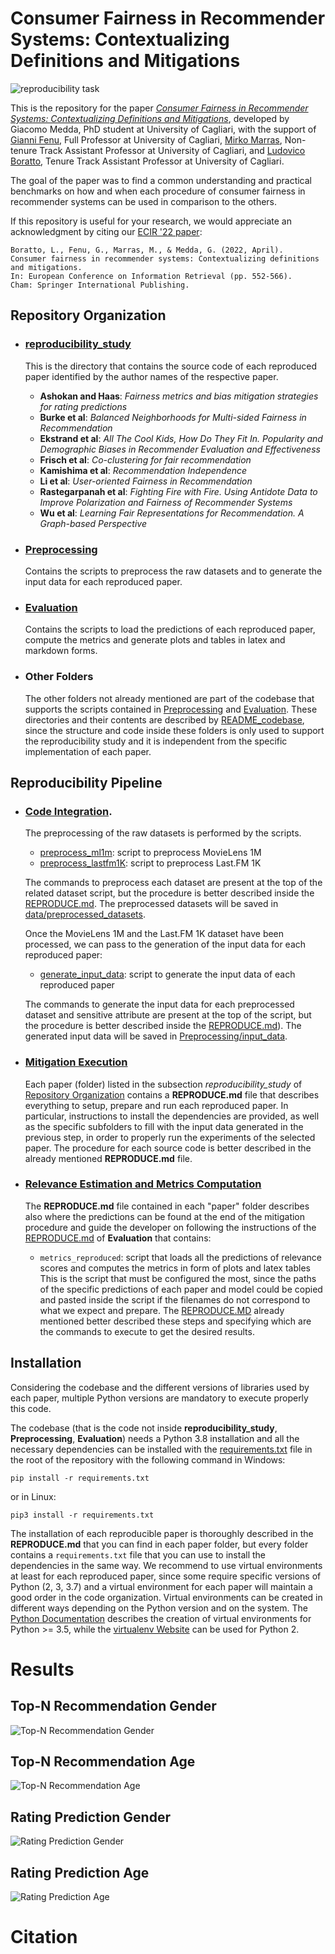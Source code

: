 # Consumer Fairness in Recommender Systems: Contextualizing Definitions and Mitigations
![reproducibility task](research_method.jpg)

This is the repository for the paper [*Consumer Fairness in Recommender Systems: Contextualizing Definitions and Mitigations*](https://doi.org/10.1007/978-3-030-99736-6_37),
developed by Giacomo Medda, PhD student at University of Cagliari, with the support of [Gianni Fenu](https://unica.it/unica/it/ateneo_s07_ss01.page?contentId=SHD30371),
Full Professor at University of Cagliari, [Mirko Marras](https://www.mirkomarras.com/), Non-tenure Track Assistant Professor at University of Cagliari,
and [Ludovico Boratto](https://www.ludovicoboratto.com/), Tenure Track Assistant Professor at University of Cagliari.

The goal of the paper was to find a common understanding and practical benchmarks on how and when each procedure of consumer
fairness in recommender systems can be used in comparison to the others.

If this repository is useful for your research, we would appreciate an acknowledgment by citing our [ECIR '22 paper](https://doi.org/10.1007/978-3-030-99736-6_37):
```
Boratto, L., Fenu, G., Marras, M., & Medda, G. (2022, April).
Consumer fairness in recommender systems: Contextualizing definitions and mitigations.
In: European Conference on Information Retrieval (pp. 552-566).
Cham: Springer International Publishing.
```

## Repository Organization

- ### [reproducibility_study](reproducibility_study)

  This is the directory that contains the source code of each reproduced paper identified by the author names of the respective paper.

    - **Ashokan and Haas**: *Fairness metrics and bias mitigation strategies for rating predictions*
    - **Burke et al**: *Balanced Neighborhoods for Multi-sided Fairness in Recommendation*
    - **Ekstrand et al**: *All The Cool Kids, How Do They Fit In. Popularity and Demographic Biases in Recommender Evaluation and Effectiveness*
    - **Frisch et al**: *Co-clustering for fair recommendation*
    - **Kamishima et al**: *Recommendation Independence*
    - **Li et al**: *User-oriented Fairness in Recommendation*
    - **Rastegarpanah et al**: *Fighting Fire with Fire. Using Antidote Data to Improve Polarization and Fairness of Recommender Systems*
    - **Wu et al**: *Learning Fair Representations for Recommendation. A Graph-based Perspective*
  
- ### [Preprocessing](Preprocessing)

  Contains the scripts to preprocess the raw datasets and to generate the input data for each reproduced paper.

- ### [Evaluation](Evaluation)

  Contains the scripts to load the predictions of each reproduced paper, compute the metrics and generate plots and tables
  in latex and markdown forms.

- ### Other Folders

  The other folders not already mentioned are part of the codebase that supports the scripts contained in [Preprocessing](Preprocessing)
  and [Evaluation](Evaluation).
  These directories and their contents are described by [README_codebase](README_codebase.MD), since the structure and code inside these
  folders is only used to support the reproducibility study and it is independent from the specific implementation of each paper.

## Reproducibility Pipeline
- ### [Code Integration](Preprocessing).
  The preprocessing of the raw datasets is performed by the scripts.
    - [preprocess_ml1m](Preprocessing/preprocess_ml1m.py): script to preprocess MovieLens 1M
    - [preprocess_lastfm1K](Preprocessing/preprocess_lastfm1K.py): script to preprocess Last.FM 1K
 
    The commands to preprocess each dataset are present at the top of the related dataset script, but the procedure is better
    described inside the [REPRODUCE.md](Preprocessing/REPRODUCE.md). The preprocessed datasets will be saved in [data/preprocessed_datasets](data/preprocessed_datasets).
 
    Once the MovieLens 1M and the Last.FM 1K dataset have been processed, we can pass to the generation of the input data
    for each reproduced paper:
    - [generate_input_data](Preprocessing/generate_input_data.py): script to generate the input data of each reproduced paper
    
    The commands to generate the input data for each preprocessed dataset and sensitive attribute are present at the top of
    the script, but the procedure is better described inside the [REPRODUCE.md](Preprocessing/REPRODUCE.md)). The generated
    input data will be saved in [Preprocessing/input_data](Preprocessing/input_data).

- ### [Mitigation Execution](reproducibility_study)

    Each paper (folder) listed in the subsection *reproducibility_study* of [Repository Organization](#repository-organization)
    contains a **REPRODUCE.md** file that describes everything to setup, prepare and run each reproduced paper. In particular,
    instructions to install the dependencies are provided, as well as the specific subfolders to fill with the input data
    generated in the previous step, in order to properly run the experiments of the selected paper. The procedure for each
    source code is better described in the already mentioned **REPRODUCE.md** file.

- ### [Relevance Estimation and Metrics Computation](Evaluation)

    The **REPRODUCE.md** file contained in each "paper" folder describes also where the predictions can be found at the end 
    of the mitigation procedure and guide the developer on following the instructions of the 
    [REPRODUCE.md](Evaluation/REPRODUCE.md) of **Evaluation** that contains:
    - `metrics_reproduced`: script that loads all the predictions of relevance scores and computes the metrics in form of
                            plots and latex tables
    This is the script that must be configured the most, since the paths of the specific predictions of each paper and
    model could be copied and pasted inside the script if the filenames do not correspond to what we expect and prepare.
    The [REPRODUCE.MD](Evaluation/REPRODUCE.md) already mentioned better described these steps and specifying which are the commands to execute to get the desired results.

## Installation

Considering the codebase and the different versions of libraries used by each paper, multiple Python versions are 
mandatory to execute properly this code. 

The codebase (that is the code not inside **reproducibility_study**, **Preprocessing**, **Evaluation**) needs a Python 3.8
installation and all the necessary dependencies can be installed with the [requirements.txt](requirements.txt) file in the
root of the repository with the following command in Windows:
```shell script
pip install -r requirements.txt
```
or in Linux:
```shell script
pip3 install -r requirements.txt
```

The installation of each reproducible paper is thoroughly described in the **REPRODUCE.md** that you can find in each paper
folder, but every folder contains a `requirements.txt` file that you can use to install the dependencies in the same way.
We recommend to use virtual environments at least for each reproduced paper, since some require specific versions
of Python (2, 3, 3.7) and a virtual environment for each paper will maintain a good order in the code organization.
Virtual environments can be created in different ways depending on the Python version and on the system. The
[Python Documentation](https://docs.python.org/3/library/venv.html) describes the creation of virtual environments for
Python >= 3.5, while the [virtualenv Website](https://virtualenv.pypa.io/en/latest/index.html) can be used for Python 2.

# Results

## Top-N Recommendation Gender
![Top-N Recommendation Gender](results/NDCG_gender.png)

## Top-N Recommendation Age
![Top-N Recommendation Age](results/NDCG_age.png)

## Rating Prediction Gender
![Rating Prediction Gender](results/RMSE_gender.png)

## Rating Prediction Age
![Rating Prediction Age](results/RMSE_age.png)

# Citation
